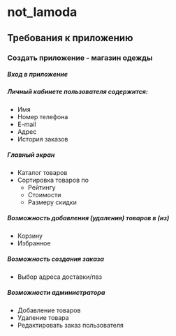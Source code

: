 # not_lamoda

## Требования к приложению

### Создать приложение - магазин одежды
##### Вход в приложение
##### Личный кабинете пользователя содержится:
+ Имя
+ Номер телефона
+ E-mail
+ Адрес
+ История заказов
##### Главный экран
+ Каталог товаров
+ Сортировка товаров по
    + Рейтингу
    + Стоимости
    + Размеру скидки
##### Возможность добавления (удаления) товаров в (из)
+ Корзину
+ Избранное
##### Возможность создания заказа
+ Выбор адреса доставки/пвз
##### Возможности администратора
+ Добавление товаров
+ Удаление товара
+ Редактировать заказ пользователя
